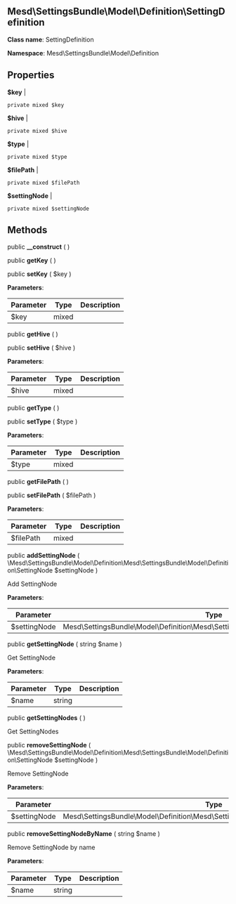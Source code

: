 Mesd\SettingsBundle\Model\Definition\SettingDefinition
---------------

    

    


**Class name**: SettingDefinition

**Namespace**: Mesd\SettingsBundle\Model\Definition









Properties
----------


**$key**  |  



    private mixed $key






**$hive**  |  



    private mixed $hive






**$type**  |  



    private mixed $type






**$filePath**  |  



    private mixed $filePath






**$settingNode**  |  



    private mixed $settingNode






Methods
-------


public **__construct** (  )












public **getKey** (  )












public **setKey** ( $key )











**Parameters**:

| Parameter | Type | Description |
|-----------|------|-------------|
| $key | mixed |  |


public **getHive** (  )












public **setHive** ( $hive )











**Parameters**:

| Parameter | Type | Description |
|-----------|------|-------------|
| $hive | mixed |  |


public **getType** (  )












public **setType** ( $type )











**Parameters**:

| Parameter | Type | Description |
|-----------|------|-------------|
| $type | mixed |  |


public **getFilePath** (  )












public **setFilePath** ( $filePath )











**Parameters**:

| Parameter | Type | Description |
|-----------|------|-------------|
| $filePath | mixed |  |


public **addSettingNode** ( \Mesd\SettingsBundle\Model\Definition\Mesd\SettingsBundle\Model\Definition\SettingNode $settingNode )


Add SettingNode








**Parameters**:

| Parameter | Type | Description |
|-----------|------|-------------|
| $settingNode | Mesd\SettingsBundle\Model\Definition\Mesd\SettingsBundle\Model\Definition\SettingNode |  |


public **getSettingNode** ( string $name )


Get SettingNode








**Parameters**:

| Parameter | Type | Description |
|-----------|------|-------------|
| $name | string |  |


public **getSettingNodes** (  )


Get SettingNodes









public **removeSettingNode** ( \Mesd\SettingsBundle\Model\Definition\Mesd\SettingsBundle\Model\Definition\SettingNode $settingNode )


Remove SettingNode








**Parameters**:

| Parameter | Type | Description |
|-----------|------|-------------|
| $settingNode | Mesd\SettingsBundle\Model\Definition\Mesd\SettingsBundle\Model\Definition\SettingNode |  |


public **removeSettingNodeByName** ( string $name )


Remove SettingNode by name








**Parameters**:

| Parameter | Type | Description |
|-----------|------|-------------|
| $name | string |  |

